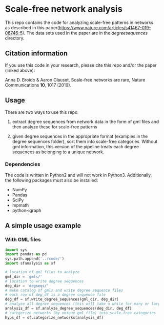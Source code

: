 # Scale-free network analysis

This repo contains the code for analyzing scale-free patterns in networks as described in this paper(https://www.nature.com/articles/s41467-019-08746-5). The data sets used in the paper are in the *degreesequences* directory.

## Citation information

If you use this code in your research, please cite this repo and/or the paper (linked above):

 Anna D. Broido & Aaron Clauset, Scale-free networks are rare, Nature Communications **10**, 1017 (2019).

## Usage

There are two ways to use this repo:

1) extract degree sequences from network data in the form of gml files and then analyze these for scale-free patterns

2) given degree sequences in the appropriate format (examples in the degree sequences folder), sort them into scale-free categories. Without gml information, this version of the pipeline treats each degree sequences as belonging to a unique network.  

### Dependencies
The code is written in Python2 and will not work in Python3. Additionally, the following packages must also be installed:
* NumPy
* Pandas
* SciPy
* mpmath
* python-igraph

## A simple usage example
### With GML files
```python
import sys
import pandas as pd
sys.path.append('../code/')
import sfanalysis as sf

# location of gml files to analyze
gml_dir = 'gmls/'
# location to write degree sequences
deg_dir = 'degseqs/'
# make catalog of gmls and write degree sequence files
# each row of deg_df is a degree sequence file
deg_df = sf.write_degree_sequences(gml_dir, deg_dir)
# analyze all degree sequences (this will take a while for many or large data sets)
analysis_df = sf.analyze_degree_sequences(deg_dir, deg_df)
# categorize networks (by unique gml file) into scale-free categories
hyps_df = sf.categorize_networks(analysis_df)
```
